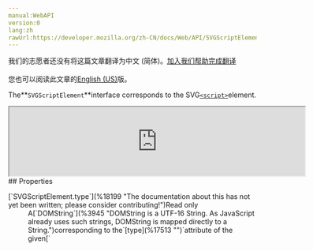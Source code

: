 ```yaml
---
manual:WebAPI
version:0
lang:zh
rawUrl:https://developer.mozilla.org/zh-CN/docs/Web/API/SVGScriptElement
---
```




<bdi>我们的志愿者还没有将这篇文章翻译为<bdi>中文 (简体)</bdi>。[加入我们帮助完成翻译](%18197 "")<br></br>您也可以阅读此文章的[English (US)](%18198 "")版。</bdi>






The**`SVGScriptElement`**interface corresponds to the SVG[`<script>`](%18173 "A SVG script element is equivalent to the script element in HTML and thus is the place for scripts (e.g., ECMAScript).")element.

<iframe src='https://mdn.mozillademos.org/en-US/docs/Web/API/SVGScriptElement$samples/inheritance_diagram?revision=1377403' width='600' height='140'></iframe>
## Properties<a name="Properties"></a>
<dl><dt id=''>[`SVGScriptElement.type`](%18199 "The documentation about this has not yet been written; please consider contributing!")Read only</dt><dd>A[`DOMString`](%3945 "DOMString is a UTF-16 String. As JavaScript already uses such strings, DOMString is mapped directly to a String.")corresponding to the`[type](%17513 "")`attribute of the given[`<script>`](%18173 "A SVG script element is equivalent to the script element in HTML and thus is the place for scripts (e.g., ECMAScript).")element. A[`DOMException`](%4502 "The DOMException interface represents an abnormal event (called an exception) which occurs as a result of calling a method or accessing a property of a web API.")is raised with the code`NO_MODIFICATION_ALLOWED_ERR`on an attempt to change the value of a read only attribut.</dd><dt id=''>[`SVGScriptElement.crossOrigin`](%18200 "The documentation about this has not yet been written; please consider contributing!")Read only</dt><dd>A[`DOMString`](%3945 "DOMString is a UTF-16 String. As JavaScript already uses such strings, DOMString is mapped directly to a String.")corresponding to the`[crossorigin](%17727 "")`attribute of the given[`<script>`](%18173 "A SVG script element is equivalent to the script element in HTML and thus is the place for scripts (e.g., ECMAScript).")element.</dd></dl>
## Methods<a name="Methods"></a>


<em>This interface doesn&#39;t implement any specific methods, but inherits methods from its parent interface,[`SVGElement`](%17342 "All of the SVG DOM interfaces that correspond directly to elements in the SVG language derive from the SVGElement interface.").</em>


## Specifications<a name="Specifications"></a>
Specification | Status | Comment 
[Scalable Vector Graphics (SVG) 2<br></br><small>The definition of &#39;SVGScriptElement&#39; in that specification.</small>](%18201 "") | Candidate Recommendation | Removed the implemented interface[`SVGExternalResourcesRequired`](%17494 "The SVGExternalResourcesRequired interface defines an interface which applies to all elements where this element or one of its descendants can reference an external resource.")and added the`crossOrigin`property. 
[Scalable Vector Graphics (SVG) 1.1 (Second Edition)<br></br><small>The definition of &#39;SVGScriptElement&#39; in that specification.</small>](%18202 "") | Recommendation | Initial definition 


## Browser compatibility<a name="Browser_compatibility"></a>
[新的兼容性表格正在测试中<i></i>](%3360 "")
<abbr>Desktop<i></i></abbr> | <abbr>Mobile<i></i></abbr> 
<abbr>Chrome<i></i></abbr> | <abbr>Edge<i></i></abbr> | <abbr>Firefox<i></i></abbr> | <abbr>Internet Explorer<i></i></abbr> | <abbr>Opera<i></i></abbr> | <abbr>Safari<i></i></abbr> | <abbr>Android webview<i></i></abbr> | <abbr>Chrome for Android<i></i></abbr> | <abbr>Edge Mobile<i></i></abbr> | <abbr>Firefox for Android<i></i></abbr> | <abbr>Opera for Android<i></i></abbr> | <abbr>iOS Safari<i></i></abbr> | <abbr>Samsung Internet<i></i></abbr> 
 ---  |  ---  |  ---  |  ---  |  ---  |  ---  |  ---  |  ---  |  ---  |  ---  |  ---  |  ---  |  ---  |  ---  | 
Basic support | <abbr>?</abbr> | <abbr>Full support</abbr>Yes | <abbr>?</abbr> | <abbr>?</abbr> | <abbr>?</abbr> | <abbr>?</abbr> | <abbr>No support</abbr>No | <abbr>?</abbr> | <abbr>Full support</abbr>Yes | <abbr>?</abbr> | <abbr>?</abbr> | <abbr>?</abbr> | <abbr>?</abbr> 


### Legend<a name="Legend"></a>
<dl><dt id=''><abbr>Full support</abbr></dt><dd>Full support</dd><dt id=''><abbr>No support</abbr></dt><dd>No support</dd><dt id=''><abbr>Compatibility unknown</abbr></dt><dd>Compatibility unknown</dd></dl>



## 文档标签和贡献者
**标签：**
* [API](%50 "")
* [NeedsExample](%13047 "")
* [Reference](%3381 "")
* [SVG](%457 "")
* [SVG DOM](%17335 "")

**此页面的贡献者：**[fscholz](%60 ""),[Sebastianz](%4468 ""),[mattwojo](%14635 ""),[kscarfone](%3900 ""),[Sheppy](%405 ""),[Jeremie](%4470 "")
**最后编辑者:**[fscholz](%60 ""),<time>Apr 27, 2018, 5:43:18 AM</time>


